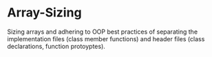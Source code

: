 # Array-Sizing
Sizing arrays and adhering to OOP best practices of separating the implementation files (class member functions) and header files (class declarations, function protoyptes). 
